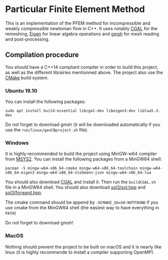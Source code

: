 # Particular Finite Element Method
This is an implementation of the PFEM method for incompressible and weakly compressible newtonian flow in C++. It uses notably [CGAL](https://www.cgal.org/) for the remeshing, [Eigen](https://eigen.tuxfamily.org/index.php?title=Main_Page) for linear algebra operations and [gmsh](https://www.gmsh.info/) for mesh reading and post-processing.

## Compilation procedure
You should have a C++14 compliant compiler in order to build this project, as well as the different librairies mentionned above. The project also use the [CMake](https://cmake.org/) build system.

### Ubuntu 19.10
You can install the following packages:
```
sudo apt install build-essential libcgal-dev libeigen3-dev liblua5.3-dev
```

Do not forget to download gmsh (it will be downloaded automatically if you use the `run/linux/genCBproject.sh` file). 

### Windows
It is highly recommended to build the project using MinGW-w64 compiler from [MSYS2](https://www.msys2.org/). You can install the following packages from a MinGW64 shell:

```
pacman -S mingw-w64-x86_64-cmake mingw-w64-x86_64-toolchain mingw-w64-x86_64-eigen3 mingw-w64-x86_64-nlohmann-json mingw-w64-x86_64-lua
```

You should also download [CGAL](https://github.com/CGAL/cgal/releases/download/releases%2FCGAL-5.0.2/CGAL-5.0.2-Setup.exe) and install it. Then run the `buildCGAL.sh` file in a MinGW64 shell.
You should also download [sol3/sol.hpp](https://github.com/ThePhD/sol2/releases/download/v3.0.3/sol.hpp) and [sol3/forward.hpp](https://github.com/ThePhD/sol2/releases/download/v3.0.3/forward.hpp).

The cmake command should be append by `-DCMAKE_SH=SH-NOTFOUND` if you use cmake from the MinGW64 shell (the easiest way to have everything in `PATH`)

Do not forget to download gmsh!

### MacOS
Nothing should prevent the project to be built on macOS and it is nearly like linux (it is highly recommende to install a compiler supporting OpenMP).
